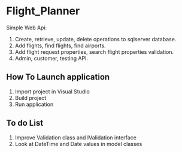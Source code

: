 # Flight_Planner
Simple Web Api: 
1) Create, retrieve, update, delete operations to sqlserver database.
2) Add flights, find flights, find airports.
3) Add flight request properties, search flight properties validation.
4) Admin, customer, testing API. 

## How To Launch application

1) Import project in Visual Studio
2) Build project
3) Run application

## To do List

1) Improve Validation class and IValidation interface
2) Look at DateTime and Date values in model classes